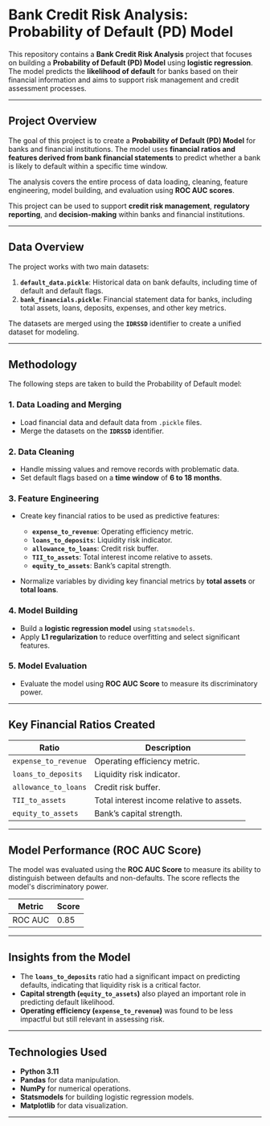 # Bank Credit Risk Analysis: Probability of Default (PD) Model

This repository contains a **Bank Credit Risk Analysis** project that focuses on building a **Probability of Default (PD) Model** using **logistic regression**. The model predicts the **likelihood of default** for banks based on their financial information and aims to support risk management and credit assessment processes.

---

## **Project Overview**

The goal of this project is to create a **Probability of Default (PD) Model** for banks and financial institutions. The model uses **financial ratios and features derived from bank financial statements** to predict whether a bank is likely to default within a specific time window.

The analysis covers the entire process of data loading, cleaning, feature engineering, model building, and evaluation using **ROC AUC scores**.

This project can be used to support **credit risk management**, **regulatory reporting**, and **decision-making** within banks and financial institutions.

---

## **Data Overview**

The project works with two main datasets:

1. **`default_data.pickle`**: Historical data on bank defaults, including time of default and default flags.
2. **`bank_financials.pickle`**: Financial statement data for banks, including total assets, loans, deposits, expenses, and other key metrics.

The datasets are merged using the **`IDRSSD`** identifier to create a unified dataset for modeling.

---

## **Methodology**

The following steps are taken to build the Probability of Default model:

### **1. Data Loading and Merging**
- Load financial data and default data from `.pickle` files.
- Merge the datasets on the **`IDRSSD`** identifier.

### **2. Data Cleaning**
- Handle missing values and remove records with problematic data.
- Set default flags based on a **time window** of **6 to 18 months**.

### **3. Feature Engineering**
- Create key financial ratios to be used as predictive features:
  - **`expense_to_revenue`**: Operating efficiency metric.
  - **`loans_to_deposits`**: Liquidity risk indicator.
  - **`allowance_to_loans`**: Credit risk buffer.
  - **`TII_to_assets`**: Total interest income relative to assets.
  - **`equity_to_assets`**: Bank’s capital strength.

- Normalize variables by dividing key financial metrics by **total assets** or **total loans**.

### **4. Model Building**
- Build a **logistic regression model** using `statsmodels`.
- Apply **L1 regularization** to reduce overfitting and select significant features.

### **5. Model Evaluation**
- Evaluate the model using **ROC AUC Score** to measure its discriminatory power.

---

## **Key Financial Ratios Created**

| **Ratio**               | **Description**                                      |
|-------------------------|------------------------------------------------------|
| `expense_to_revenue`     | Operating efficiency metric.                        |
| `loans_to_deposits`      | Liquidity risk indicator.                           |
| `allowance_to_loans`     | Credit risk buffer.                                 |
| `TII_to_assets`          | Total interest income relative to assets.           |
| `equity_to_assets`       | Bank’s capital strength.                            |

---

## **Model Performance (ROC AUC Score)**

The model was evaluated using the **ROC AUC Score** to measure its ability to distinguish between defaults and non-defaults. The score reflects the model's discriminatory power.

| **Metric**   | **Score** |
|--------------|-----------|
| ROC AUC      | 0.85      |

---

## **Insights from the Model**

- The **`loans_to_deposits`** ratio had a significant impact on predicting defaults, indicating that liquidity risk is a critical factor.
- **Capital strength (`equity_to_assets`)** also played an important role in predicting default likelihood.
- **Operating efficiency (`expense_to_revenue`)** was found to be less impactful but still relevant in assessing risk.

---


## **Technologies Used**

- **Python 3.11**
- **Pandas** for data manipulation.
- **NumPy** for numerical operations.
- **Statsmodels** for building logistic regression models.
- **Matplotlib** for data visualization.

---



